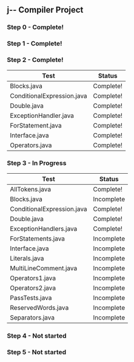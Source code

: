 ## j-- Compiler Project

### Step 0 - Complete!

### Step 1 - Complete!

### Step 2 - Complete!

 Test | Status 
------|------
 Blocks.java 				| Complete!
 ConditionalExpression.java 	| Complete! 
 Double.java 				| Complete! 
 ExceptionHandler.java 	| Complete!
 ForStatement.java 		| Complete!
 Interface.java 			| Complete! 
 Operators.java 			| Complete!
 
### Step 3 - In Progress
 Test | Status 
------|------
 AllTokens.java 				| Complete!
 Blocks.java 	| Incomplete
 ConditionalExpression.java 				| Complete!
 Double.java 	| Complete!
 ExceptionHandlers.java 		| Complete!
 ForStatements.java 			| Incomplete 
 Interface.java 			| Incomplete
 Literals.java 				| Incomplete 
 MultiLineComment.java 	| Incomplete 
 Operators1.java 				| Incomplete 
 Operators2.java 	| Incomplete
 PassTests.java 		| Incomplete
 ReservedWords.java 			| Incomplete 
 Separators.java 			| Incomplete

### Step 4 - Not started

### Step 5 - Not started